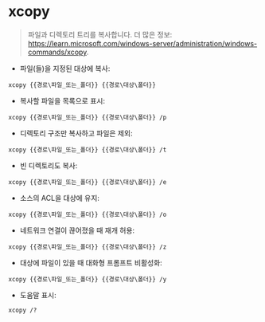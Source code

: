 # xcopy

> 파일과 디렉토리 트리를 복사합니다.
> 더 많은 정보: <https://learn.microsoft.com/windows-server/administration/windows-commands/xcopy>.

- 파일(들)을 지정된 대상에 복사:

`xcopy {{경로\파일_또는_폴더}} {{경로\대상\폴더}}`

- 복사할 파일을 목록으로 표시:

`xcopy {{경로\파일_또는_폴더}} {{경로\대상\폴더}} /p`

- 디렉토리 구조만 복사하고 파일은 제외:

`xcopy {{경로\파일_또는_폴더}} {{경로\대상\폴더}} /t`

- 빈 디렉토리도 복사:

`xcopy {{경로\파일_또는_폴더}} {{경로\대상\폴더}} /e`

- 소스의 ACL을 대상에 유지:

`xcopy {{경로\파일_또는_폴더}} {{경로\대상\폴더}} /o`

- 네트워크 연결이 끊어졌을 때 재개 허용:

`xcopy {{경로\파일_또는_폴더}} {{경로\대상\폴더}} /z`

- 대상에 파일이 있을 때 대화형 프롬프트 비활성화:

`xcopy {{경로\파일_또는_폴더}} {{경로\대상\폴더}} /y`

- 도움말 표시:

`xcopy /?`
